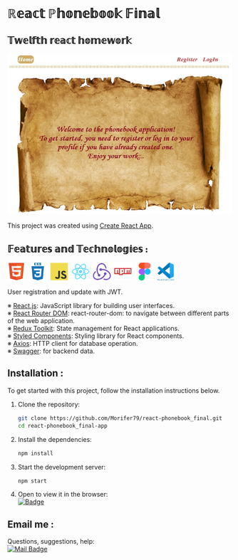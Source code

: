 # ℝ𝕖𝕒𝕔𝕥 ℙ𝕙𝕠𝕟𝕖𝕓𝕠𝕠𝕜 𝔽𝕚𝕟𝕒𝕝   
## 𝕋𝕨𝕖𝕝𝕗𝕥𝕙 𝕣𝕖𝕒𝕔𝕥 𝕙𝕠𝕞𝕖𝕨𝕠𝕣𝕜  

![React Phonebook Final](./src/images/phonebook.jpg)  

This project was created using [Create React App](https://github.com/facebook/create-react-app).  

## 𝔽𝕖𝕒𝕥𝕦𝕣𝕖𝕤 𝕒𝕟𝕕 𝕋𝕖𝕔𝕙𝕟𝕠𝕝𝕠𝕘𝕚𝕖𝕤 ᎓  

<img src="https://github.com/devicons/devicon/blob/master/icons/html5/html5-original.svg" title="HTML5" alt="HTML" width="40" height="40"/></a>&nbsp;
  <img src="https://github.com/devicons/devicon/blob/master/icons/css3/css3-plain-wordmark.svg"  title="CSS3" alt="CSS" width="40" height="40"/>&nbsp;
  <img src="https://github.com/devicons/devicon/blob/master/icons/javascript/javascript-original.svg" title="JavaScript" alt="JavaScript" width="40" height="40"/>&nbsp;
  <img src="https://github.com/devicons/devicon/blob/master/icons/react/react-original.svg" title="React" alt="React" width="40" height="40"/>&nbsp;
  <img src="https://github.com/devicons/devicon/blob/master/icons/redux/redux-original.svg" title="Redux" alt="Redux" width="40" height="40"/>&nbsp;
  <img src="https://github.com/devicons/devicon/blob/master/icons/npm/npm-original-wordmark.svg" title="npm" alt="npm" width="40" height="40"/>&nbsp;
  <img src="https://github.com/devicons/devicon/blob/master/icons/figma/figma-original.svg" title="Figma" alt="Figma" width="40" height="40"/>&nbsp;
  <img src="https://github.com/devicons/devicon/blob/master/icons/vscode/vscode-original-wordmark.svg" title="VSCode" alt="VSCode" width="40" height="40"/>&nbsp;  
  
  User registration and update with JWT.  

※ [React.js](https://react.dev): JavaScript library for building user interfaces.  
※ [React Router DOM](https://www.npmjs.com/package/react-router-dom): react-router-dom: to navigate between different parts of the web application.  
※ [Redux Toolkit](https://redux-toolkit.js.org): State management for React applications.  
※ [Styled Components](https://styled-components.com): Styling library for React components.  
※ [Axios](https://axios-http.com): HTTP client for database operation.  
※ [Swagger](https://connections-api.herokuapp.com/docs/): for backend data.  

## Installation :  

To get started with this project, follow the installation instructions below.

1. Clone the repository:
   ```bash
   git clone https://github.com/Morifer79/react-phonebook_final.git
   cd react-phonebook_final-app
   ```
2. Install the dependencies:
   ```bash
   npm install
   ```
3. Start the development server:
   ```bash
   npm start
   ```
4. Open to view it in the browser:  
<a href="https://morifer79.github.io/react-phonebook_final/"><img src="https://badgen.net/badge/🌎 www:/Phonebook Final/yellow?icon=browser" alt="Badge"/></a>

## Email me :
Questions, suggestions, help:  
<a href="mailto:cyber-morifer@proton.me"><img src="https://badgen.net/badge/📧 email:/cyber-morifer@proton.me/yellow?icon=email" alt="Mail Badge"/></a>
   
